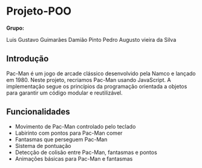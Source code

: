 # Projeto-POO

**Grupo:**

Luis Gustavo Guimarães Damião Pinto 
Pedro Augusto vieira da Silva 




## Introdução

Pac-Man é um jogo de arcade clássico desenvolvido pela Namco e lançado em 1980. Neste projeto, recriamos Pac-Man usando JavaScript. A implementação segue os princípios da programação orientada a objetos para garantir um código modular e reutilizável.

## Funcionalidades

- Movimento de Pac-Man controlado pelo teclado
- Labirinto com pontos para Pac-Man comer
- Fantasmas que perseguem Pac-Man
- Sistema de pontuação
- Detecção de colisão entre Pac-Man, fantasmas e pontos
- Animações básicas para Pac-Man e fantasmas
